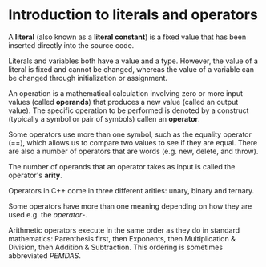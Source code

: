 # Introduction to literals and operators

A **literal** (also known as a **literal constant**) is a fixed value that has been inserted directly into the source code.

Literals and variables both have a value and a type. However, the value of a literal is fixed and cannot be changed, whereas the value of a variable can be changed through initialization or assignment.

An operation is a mathematical calculation involving zero or more input values (called **operands**) that produces a new value (called an output value). The specific operation to be performed is denoted by a construct (typically a symbol or pair of symbols) callen an **operator**.

Some operators use more than one symbol, such as the equality operator (==), which allows us to compare two values to see if they are equal. There are also a number of operators that are words (e.g. new, delete, and throw).

The number of operands that an operator takes as input is called the operator's **arity**. 

Operators in C++ come in three different arities: unary, binary and ternary.

Some operators have more than one meaning depending on how they are used e.g. the _operator_-.

Arithmetic operators execute in the same order as they do in standard mathematics: Parenthesis first, then Exponents, then Multiplication & Division, then Addition & Subtraction. This ordering is sometimes abbreviated _PEMDAS_.
